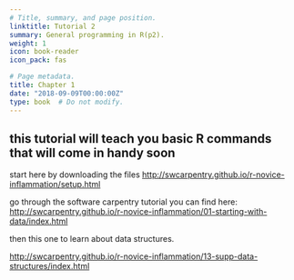 ```yaml
---
# Title, summary, and page position.
linktitle: Tutorial 2
summary: General programming in R(p2).
weight: 1
icon: book-reader
icon_pack: fas

# Page metadata.
title: Chapter 1
date: "2018-09-09T00:00:00Z"
type: book  # Do not modify.
---
```


## this tutorial will teach you basic R commands that will come in handy soon 
start here by downloading the files 
http://swcarpentry.github.io/r-novice-inflammation/setup.html

go through the software carpentry tutorial you can find here: http://swcarpentry.github.io/r-novice-inflammation/01-starting-with-data/index.html

then this one to learn about data structures. 

http://swcarpentry.github.io/r-novice-inflammation/13-supp-data-structures/index.html

